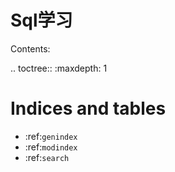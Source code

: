 
Sql学习
===============================

Contents:

.. toctree::
   :maxdepth: 1



Indices and tables
==================

* :ref:`genindex`
* :ref:`modindex`
* :ref:`search`

